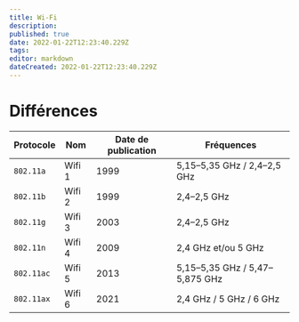 ```yaml
---
title: Wi-Fi
description: 
published: true
date: 2022-01-22T12:23:40.229Z
tags: 
editor: markdown
dateCreated: 2022-01-22T12:23:40.229Z
---
```


# Différences

|  Protocole   | Nom | Date de publication |  Fréquences |
| --- | --- | --- | --- |
| `802.11a`  | Wifi 1 | 1999 | 5,15–5,35 GHz / 2,4–2,5 GHz	 |
| `802.11b`  | Wifi 2 | 1999 | 2,4–2,5 GHz	 |
| `802.11g`  | Wifi 3 | 2003 | 2,4–2,5 GHz	 |
| `802.11n`  | Wifi 4 | 2009 | 2,4 GHz et/ou 5 GHz	 |
| `802.11ac` | Wifi 5 | 2013 | 5,15–5,35 GHz / 5,47–5,875 GHz	|
| `802.11ax` | Wifi 6 | 2021 | 2,4 GHz / 5 GHz / 6 GHz	 |
